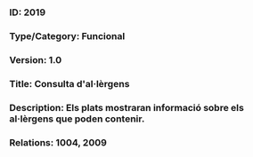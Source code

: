### ID: 2019
### Type/Category: Funcional
### Version: 1.0
### Title: Consulta d'al·lèrgens
### Description: Els plats mostraran informació sobre els al·lèrgens que poden contenir.
### Relations: 1004, 2009
